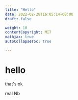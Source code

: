 ```yaml
---
title: "Hello"
date: 2022-02-28T16:05:14+08:00
draft: false

weight: 10
contentCopyright: MIT
mathjax: true
autoCollapseToc: true

---
```


# hello 



that's ok

real Nb 
